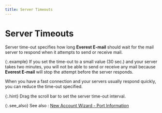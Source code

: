 ```yaml
---
title: Server Timeouts
---
```


# Server Timeouts


Server time-out specifies how long **Everest 
 E-mail** should wait for the mail server to respond when it attempts  to send or receive mail.


{:.example}
If you set the time-out to a small value (30  sec.) and your server takes two minutes, you will not be able to send  or receive any mail because **Everest E-mail** will stop the attempt before the server responds.


When you have a fast connection and your servers usually respond quickly,  you can reduce the time-out specified<font style="font-family: Verdana;" face="verdana">.</font>


{:.hint}
Drag the scroll bar to set the server time-out  interval.


{:.see_also}
See also
: [New  Account Wizard - Port Information]({{site.eml_baseurl}}/misc/new_account_wizard_port_information.html)

